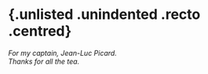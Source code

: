 # <!-- Page break --> {.unlisted .unindented .recto .centred}

_For my captain, Jean-Luc Picard.  
Thanks for all the tea._
